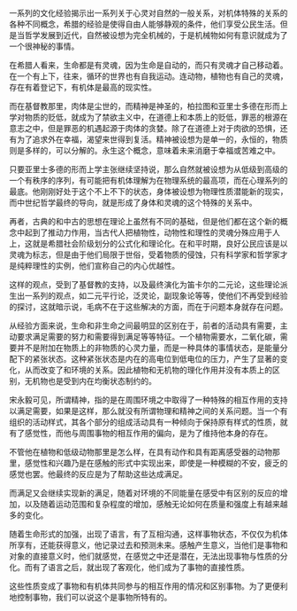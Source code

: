 <p data-pid="z7YAD2Yr">一系列的文化经验揭示出一系列关于心灵对自然的一般关系，对机体特殊的关系的各种不同概念，希腊的经验是使得自由人能够静观的条件，他们享受公民生活。但是当哲学发展到近代，自然被设想为完全机械的，于是机械物如何有意识就成为了一个很神秘的事情。</p><p data-pid="ybjHIqsG">在希腊人看来，生命都是有灵魂，因为生命是自动的，而只有灵魂才自己移动着。在一个有上下，往来，循环的世界也有自我运动。连动物，植物也有自己的灵魂，存在有着登记下，有机体是最高的现实性。</p><p data-pid="9aR4mIdP">而在基督教那里，肉体是尘世的，而精神是神圣的，柏拉图和亚里士多德在形而上学对物质的贬低，就成为了禁欲主义中，在道德上和本质上的贬低，罪恶的根源在意志之中，但是罪恶的机遇起源于肉体的贪婪。除了在道德上对于肉欲的恐惧，还有为了追求外在幸福，渴望来世得到复活。精神被设想为是单一的，永恒的，物质则是多样的，可以分解的。永生这个概念，意味着未来消磨于幸福或苦难之中。</p><p data-pid="BAxy9ID8">只要亚里士多德的形而上学主张继续坚持说，那么自然就被设想为从低级到高级的一个有秩序的序列，有可能把有机体理解为在物理系统的最高项，而在心理系列的最底。他刚刚好处于这个不上不下的状态，身体被设想为物理性质潜能新的现实，而中世纪哲学最终的导向，就是形成了身体和灵魂的这个特殊的关系中。</p><p data-pid="cO9CMzSy">再者，古典的和中古的思想在理论上虽然有不同的基础，但是他们都在这个新的概念中起到了推动力作用，当古代人把植物性，动物性和理性的灵魂分殊应用于人上，这就是希腊社会阶级划分的公式化和理论化。在和平时期，良好公民应该是以灵魂为标志，但是由于他们局限于世俗，受着物质的侵蚀，只有科学家和哲学家才是纯粹理性的实例，他们宣称自己的内心优越性。</p><p data-pid="DiBGR6GN">这样的观点，受到了基督教的支持，以及最终演化为笛卡尔的二元论，这些理论派生出一系列的观点，如二元平行论，泛灵论，副现象论等等，使他们不再受到经验的探讨，这就暗示说，毛病不在于这些解决的方面，而在于问题本身就存在问题。</p><p data-pid="sK0Cdeie">从经验方面来说，生命和非生命之间最明显的区别在于，前者的活动具有需要，主动要求满足需要的努力和需要得到满足等等特征。一个植物需要水，二氧化碳，需要并不是附加在物质上的非物质的心灵力量，而是一种具体的事情状态，是能量分配下的紧张状态。这种紧张状态是内在的高电位到低电位的压力，产生了显著的变化，从而改变了和环境的关系。因此植物和无机物的理化作用并没有本质上的区别，无机物也是受到内在均衡状态制约的。</p><p data-pid="aMAPmtUz">宋永毅可见，所谓精神，指的是在周围环境之中取得了一种特殊的相互作用的支持以满足需要，如果是这样，那么就没有所谓物理和精神之间的关系问题。当一个有组织的活动样式，其各个部分的组成活动具有一种倾向于保持原有样式的性质，就有了感觉性，而他与周围事物的相互作用的偏向，是为了维持他本身的存在。</p><p data-pid="n16ojPGm">不管他在植物和低级动物那里是怎么样，在具有动作和具有距离感受器的动物那里，感觉性和兴趣乃是在感触的形式中实现出来，即使是一种模糊的不安，疲乏的感觉也罢。他最终的反应是为了帮助这些达成满足。</p><p data-pid="Qrfb3NVx">而满足又会继续实现新的满足，随着对环境的不同能量在感受中有区别的反应的增加，以及随着运动范围和复杂程度的增加，感触无论如何在质量和强度上有越来越多的变化。</p><p data-pid="ZwImFCSv">随着生命形式的加强，出现了语言，有了互相沟通，这样事物状态，不仅仅为机体所享有，还能获得意义，他记录过去和预测未来。感触产生意义，当他们是事物和对象的直接意义时，他们就感觉，在感觉之中还是潜在，无法出现事物与性质的分化。而有了语言之后，就出现了客观化，他们成为了事物的直接性质。</p><p data-pid="JqBV770f">这些性质变成了事物和有机体共同参与的相互作用的情况和区别事物。为了更便利地控制事物，我们可以说这个是事物所特有的。</p><p></p>